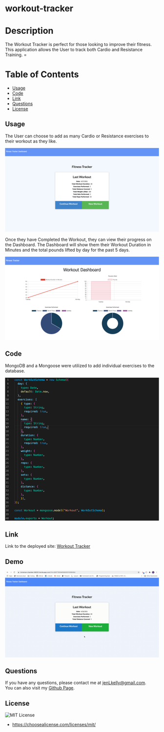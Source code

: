 # workout-tracker

# Description

The Workout Tracker is perfect for those looking to improve their fitness. This application allows the User to track both Cardio and Resistance Training. =

# Table of Contents

- [Usage](#screenshots)
- [Code](#code)
- [Link](#link)
- [Questions](#questions)
- [License](#license)

## Usage

The User can choose to add as many Cardio or Resistance exercises to their workout as they like.

![Home Page](assets/images/home.png)

Once they have Completed the Workout, they can view their progress on the Dashboard. The Dashboard will show them their Workout Duration in Minutes and the total pounds lifted by day for the past 5 days.

![Dashboard](assets/images/dashboard.png)

## Code

MongoDB and a Mongoose were utilized to add individual exercises to the database.

![Work Out Schema Code](assets/images/workout-schema.png)

## Link

Link to the deployed site: [Workout Tracker](https://git.heroku.com/immense-chamber-66331.git)

## Demo

![Demo](assets/images/workout-tracker-demo.gif)

## Questions

If you have any questions, please contact me at jenLkelly@gmail.com.  
You can also visit my [Github Page](https://github.com/jkelly101).

## License

![MIT License](https://shields.io/badge/license-MIT-green)

- https://choosealicense.com/licenses/mit/

